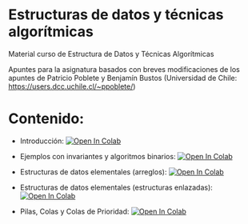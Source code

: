 # Estructuras de datos y técnicas algorítmicas

Material curso de Estructura de Datos y Técnicas Algorítmicas

Apuntes para la asignatura basados con breves modificaciones de los apuntes de Patricio Poblete y Benjamín Bustos (Universidad de Chile: https://users.dcc.uchile.cl/~ppoblete/)

# Contenido:

- Introducción: [![Open In Colab](https://colab.research.google.com/assets/colab-badge.svg)](http://colab.research.google.com/github/femunoz/AED/blob/master/00_Introduccion_v2.ipynb)

- Ejemplos con invariantes y algoritmos binarios: [![Open In Colab](https://colab.research.google.com/assets/colab-badge.svg)](http://colab.research.google.com/github/femunoz/AED/blob/master/Ejemplos_con_invariantes_y_algoritmos_binarios.ipynb)

- Estructuras de datos elementales (arreglos): [![Open In Colab](https://colab.research.google.com/assets/colab-badge.svg)](http://colab.research.google.com/github/femunoz/AED/blob/master/04_Estructuras_de_Datos_Elementales-2.ipynb)

- Estructuras de datos elementales (estructuras enlazadas): [![Open In Colab](https://colab.research.google.com/assets/colab-badge.svg)](http://colab.research.google.com/github/femunoz/AED/blob/master/04_Estructuras_de_Datos_Elementales.ipynb)

- Pilas, Colas y Colas de Prioridad: [![Open In Colab](https://colab.research.google.com/assets/colab-badge.svg)](http://colab.research.google.com/github/femunoz/AED/blob/master/Colab,_Pilas,_Colas_y_Colas_de_Prioridad.ipynb)
